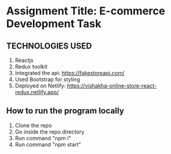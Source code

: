 # Assignment Title: E-commerce Development Task

## TECHNOLOGIES USED

1. Reactjs
2. Redux toolkit
3. Integrated the api: https://fakestoreapi.com/
4. Used Bootstrap for styling
5. Deployed on Netlify: https://vishakha-online-store-react-redux.netlify.app/

## How to run the program locally

1. Clone the repo
2. Go inside the repo directory
3. Run command "npm i"
4. Run command "npm start"


